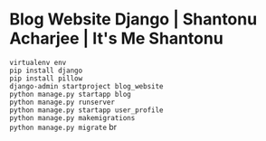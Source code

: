 # Blog Website Django | Shantonu Acharjee | It's Me Shantonu

`virtualenv env` <br>
`pip install django` <br>
`pip install pillow` <br>
`django-admin startproject blog_website` <br>
`python manage.py startapp blog` <br>
`python manage.py runserver` <br>
`python manage.py startapp user_profile` <br>
`python manage.py makemigrations` <br>
`python manage.py migrate` br
